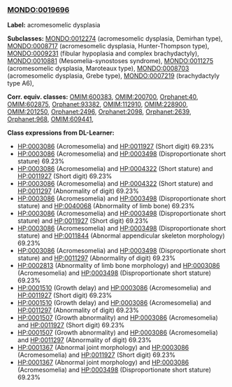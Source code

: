 
### [MONDO:0019696](http://purl.obolibrary.org/obo/MONDO_0019696)
**Label:** acromesomelic dysplasia

**Subclasses:** [MONDO:0012274](http://purl.obolibrary.org/obo/MONDO_0012274) (acromesomelic dysplasia, Demirhan type), [MONDO:0008717](http://purl.obolibrary.org/obo/MONDO_0008717) (acromesomelic dysplasia, Hunter-Thompson type), [MONDO:0009231](http://purl.obolibrary.org/obo/MONDO_0009231) (fibular hypoplasia and complex brachydactyly), [MONDO:0010881](http://purl.obolibrary.org/obo/MONDO_0010881) (Mesomelia-synostoses syndrome), [MONDO:0011275](http://purl.obolibrary.org/obo/MONDO_0011275) (acromesomelic dysplasia, Maroteaux type), [MONDO:0008703](http://purl.obolibrary.org/obo/MONDO_0008703) (acromesomelic dysplasia, Grebe type), [MONDO:0007219](http://purl.obolibrary.org/obo/MONDO_0007219) (brachydactyly type A6), 

**Corr. equiv. classes:** [OMIM:600383](http://purl.obolibrary.org/obo/OMIM_600383), [OMIM:200700](http://purl.obolibrary.org/obo/OMIM_200700), [Orphanet:40](http://www.orpha.net/ORDO/Orphanet_40), [OMIM:602875](http://purl.obolibrary.org/obo/OMIM_602875), [Orphanet:93382](http://www.orpha.net/ORDO/Orphanet_93382), [OMIM:112910](http://purl.obolibrary.org/obo/OMIM_112910), [OMIM:228900](http://purl.obolibrary.org/obo/OMIM_228900), [OMIM:201250](http://purl.obolibrary.org/obo/OMIM_201250), [Orphanet:2496](http://www.orpha.net/ORDO/Orphanet_2496), [Orphanet:2098](http://www.orpha.net/ORDO/Orphanet_2098), [Orphanet:2639](http://www.orpha.net/ORDO/Orphanet_2639), [Orphanet:968](http://www.orpha.net/ORDO/Orphanet_968), [OMIM:609441](http://purl.obolibrary.org/obo/OMIM_609441), 

**Class expressions from DL-Learner:**

- [HP:0003086](http://purl.obolibrary.org/obo/HP_0003086) (Acromesomelia) and [HP:0011927](http://purl.obolibrary.org/obo/HP_0011927) (Short digit) 69.23%
- [HP:0003086](http://purl.obolibrary.org/obo/HP_0003086) (Acromesomelia) and [HP:0003498](http://purl.obolibrary.org/obo/HP_0003498) (Disproportionate short stature) 69.23%
- [HP:0003086](http://purl.obolibrary.org/obo/HP_0003086) (Acromesomelia) and [HP:0004322](http://purl.obolibrary.org/obo/HP_0004322) (Short stature) and [HP:0011927](http://purl.obolibrary.org/obo/HP_0011927) (Short digit) 69.23%
- [HP:0003086](http://purl.obolibrary.org/obo/HP_0003086) (Acromesomelia) and [HP:0004322](http://purl.obolibrary.org/obo/HP_0004322) (Short stature) and [HP:0011297](http://purl.obolibrary.org/obo/HP_0011297) (Abnormality of digit) 69.23%
- [HP:0003086](http://purl.obolibrary.org/obo/HP_0003086) (Acromesomelia) and [HP:0003498](http://purl.obolibrary.org/obo/HP_0003498) (Disproportionate short stature) and [HP:0040068](http://purl.obolibrary.org/obo/HP_0040068) (Abnormality of limb bone) 69.23%
- [HP:0003086](http://purl.obolibrary.org/obo/HP_0003086) (Acromesomelia) and [HP:0003498](http://purl.obolibrary.org/obo/HP_0003498) (Disproportionate short stature) and [HP:0011927](http://purl.obolibrary.org/obo/HP_0011927) (Short digit) 69.23%
- [HP:0003086](http://purl.obolibrary.org/obo/HP_0003086) (Acromesomelia) and [HP:0003498](http://purl.obolibrary.org/obo/HP_0003498) (Disproportionate short stature) and [HP:0011844](http://purl.obolibrary.org/obo/HP_0011844) (Abnormal appendicular skeleton morphology) 69.23%
- [HP:0003086](http://purl.obolibrary.org/obo/HP_0003086) (Acromesomelia) and [HP:0003498](http://purl.obolibrary.org/obo/HP_0003498) (Disproportionate short stature) and [HP:0011297](http://purl.obolibrary.org/obo/HP_0011297) (Abnormality of digit) 69.23%
- [HP:0002813](http://purl.obolibrary.org/obo/HP_0002813) (Abnormality of limb bone morphology) and [HP:0003086](http://purl.obolibrary.org/obo/HP_0003086) (Acromesomelia) and [HP:0003498](http://purl.obolibrary.org/obo/HP_0003498) (Disproportionate short stature) 69.23%
- [HP:0001510](http://purl.obolibrary.org/obo/HP_0001510) (Growth delay) and [HP:0003086](http://purl.obolibrary.org/obo/HP_0003086) (Acromesomelia) and [HP:0011927](http://purl.obolibrary.org/obo/HP_0011927) (Short digit) 69.23%
- [HP:0001510](http://purl.obolibrary.org/obo/HP_0001510) (Growth delay) and [HP:0003086](http://purl.obolibrary.org/obo/HP_0003086) (Acromesomelia) and [HP:0011297](http://purl.obolibrary.org/obo/HP_0011297) (Abnormality of digit) 69.23%
- [HP:0001507](http://purl.obolibrary.org/obo/HP_0001507) (Growth abnormality) and [HP:0003086](http://purl.obolibrary.org/obo/HP_0003086) (Acromesomelia) and [HP:0011927](http://purl.obolibrary.org/obo/HP_0011927) (Short digit) 69.23%
- [HP:0001507](http://purl.obolibrary.org/obo/HP_0001507) (Growth abnormality) and [HP:0003086](http://purl.obolibrary.org/obo/HP_0003086) (Acromesomelia) and [HP:0011297](http://purl.obolibrary.org/obo/HP_0011297) (Abnormality of digit) 69.23%
- [HP:0001367](http://purl.obolibrary.org/obo/HP_0001367) (Abnormal joint morphology) and [HP:0003086](http://purl.obolibrary.org/obo/HP_0003086) (Acromesomelia) and [HP:0011927](http://purl.obolibrary.org/obo/HP_0011927) (Short digit) 69.23%
- [HP:0001367](http://purl.obolibrary.org/obo/HP_0001367) (Abnormal joint morphology) and [HP:0003086](http://purl.obolibrary.org/obo/HP_0003086) (Acromesomelia) and [HP:0003498](http://purl.obolibrary.org/obo/HP_0003498) (Disproportionate short stature) 69.23%


